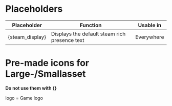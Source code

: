 # Placeholders
|Placeholder|Function|Usable in|
|--|--|--|
|{steam_display}|Displays the default steam rich presence text|Everywhere|

# Pre-made icons for Large-/Smallasset
**Do not use them with {}**    

logo = Game logo